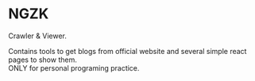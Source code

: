 # NGZK
Crawler &amp; Viewer.

Contains tools to get blogs from official website and several simple react pages to show them.  
ONLY for personal programing practice.
